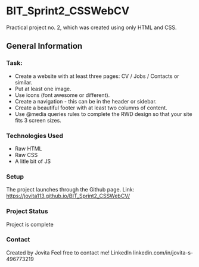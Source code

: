 # BIT_Sprint2_CSSWebCV 

Practical project no. 2, which was created using only HTML and CSS.

## General Information
### Task:

* Create a website with at least three pages: CV / Jobs / Contacts or similar.
* Put at least one image.
* Use icons (font awesome or different).
* Create a navigation - this can be in the header or sidebar.
* Create a beautiful footer with at least two columns of content.
* Use @media queries rules to complete the RWD design so that your site fits 3 screen sizes.

### Technologies Used

* Raw HTML
* Raw CSS
* A litle bit of JS

### Setup 

The project launches through the Github page.
Link: https://jovita113.github.io/BIT_Sprint2_CSSWebCV/

### Project Status

Project is complete

### Contact

Created by Jovita 
Feel free to contact me!
LinkedIn linkedin.com/in/jovita-s-496773219

